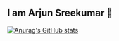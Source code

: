 ## I am Arjun Sreekumar 👋
[![Anurag's GitHub stats](https://github-readme-stats.vercel.app/api?username=ArjuntheSreekumar)](https://github.com/ArjuntheSreekumar/github-readme-stats)
